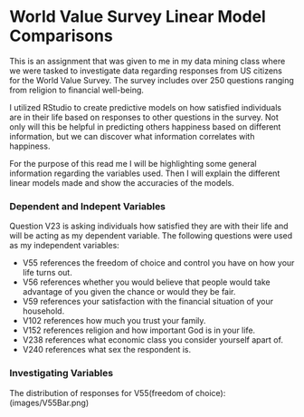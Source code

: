 # World Value Survey Linear Model Comparisons
This is an assignment that was given to me in my data mining class where we were tasked to investigate data regarding responses from US citizens for the World Value Survey. The survey includes over 250 questions ranging from religion to financial well-being.

I utilized RStudio to create predictive models on how satisfied individuals are in their life based on responses to other questions in the survey. Not only will this be helpful in predicting others happiness based on different information, but we can discover what information correlates with happiness.

For the purpose of this read me I will be highlighting some general information regarding the variables used. Then I will explain the different linear models made and show the accuracies of the models.

### Dependent and Indepent Variables 
Question V23 is asking individuals how satisfied they are with their life and will be acting as my dependent variable. The following questions were used as my independent variables:
- V55 references the freedom of choice and control you have on how your life turns out.
- V56 references whether you would believe that people would take advantage of you given the chance or would they be fair.
- V59 references your satisfaction with the financial situation of your household.
- V102 references how much you trust your family.
- V152 references religion and how important God is in your life.
- V238 references what economic class you consider yourself apart of.
- V240 references what sex the respondent is.

### Investigating Variables
The distribution of responses for V55(freedom of choice):
(images/V55Bar.png)
